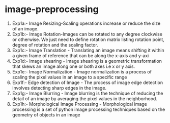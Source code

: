 # image-preprocessing
1. Exp1a:- Image Resizing-Scaling operations increase or reduce the size of an image.
2. Exp1b:- Image Rotation-Images can be rotated to any degree clockwise or otherwise. We just need to define rotation matrix listing rotation point, degree of rotation and the scaling factor. 
3. Exp1c:- Image Translation - Translating an image means shifting it within a given frame of reference that can be along the x-axis and y-axi
4. Exp1d:- Image shearing - Image shearing is a geometric transformation that skews an image along one or both axes i.e x or y axis.
5. Exp1e:- Image Normalization - Image normalization is a process of scaling the pixel values in an image to a specific range
6. Exp1f:- Edge detection of Image - The process of image edge detection involves detecting sharp edges in the image.
7. Exp1g:- Image Blurring - Image blurring is the technique of reducing the detail of an image by averaging the pixel values in the neighborhood.
8. Exp1h:- Morphological Image Processing - Morphological image processing is a set of python image processing techniques based on the geometry of objects in an image
